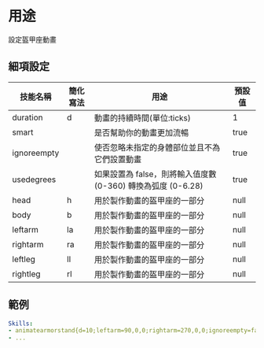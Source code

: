 用途
============================

設定盔甲座動畫

細項設定
----------

| 技能名稱 | 簡化寫法| 用途 | 預設值 |
|-------------|---------|-----------------------------------------------------------------------------------------|---------------|
| duration| d   | 動畫的持續時間(單位:ticks)  | 1 |
| smart   | | 是否幫助你的動畫更加流暢 | true  |
| ignoreempty | | 使否忽略未指定的身體部位並且不為它們設置動畫| true  |
| usedegrees  | | 如果設置為 false，則將輸入值度數 (0-360) 轉換為弧度 (0-6.28) | true  |
| head | h  | 用於製作動畫的盔甲座的一部分 | null |
| body | b | 用於製作動畫的盔甲座的一部分 | null |
| leftarm | la | 用於製作動畫的盔甲座的一部分 | null |
| rightarm | ra | 用於製作動畫的盔甲座的一部分 | null |
| leftleg | ll | 用於製作動畫的盔甲座的一部分 | null |
| rightleg | rl | 用於製作動畫的盔甲座的一部分 | null |

  

範例
--------
```yaml
Skills:
- animatearmorstand{d=10;leftarm=90,0,0;rightarm=270,0,0;ignoreempty=false}
- ...
```